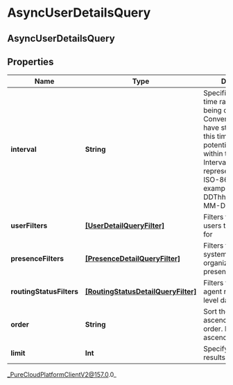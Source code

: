 # AsyncUserDetailsQuery

## AsyncUserDetailsQuery

## Properties

|Name | Type | Description | Notes|
|------------ | ------------- | ------------- | -------------|
| **interval** | **String** | Specifies the date and time range of data being queried. Conversations MUST have started within this time range to potentially be included within the result set. Intervals are represented as an ISO-8601 string. For example: YYYY-MM-DDThh:mm:ss/YYYY-MM-DDThh:mm:ss | |
| **userFilters** | [**[UserDetailQueryFilter]**](UserDetailQueryFilter) | Filters that target the users to retrieve data for | [optional] |
| **presenceFilters** | [**[PresenceDetailQueryFilter]**](PresenceDetailQueryFilter) | Filters that target system and organization presence-level data | [optional] |
| **routingStatusFilters** | [**[RoutingStatusDetailQueryFilter]**](RoutingStatusDetailQueryFilter) | Filters that target agent routing status-level data | [optional] |
| **order** | **String** | Sort the result set in ascending/descending order. Default is ascending | [optional] |
| **limit** | **Int** | Specify number of results to be returned | [optional] |



_PureCloudPlatformClientV2@157.0.0_
